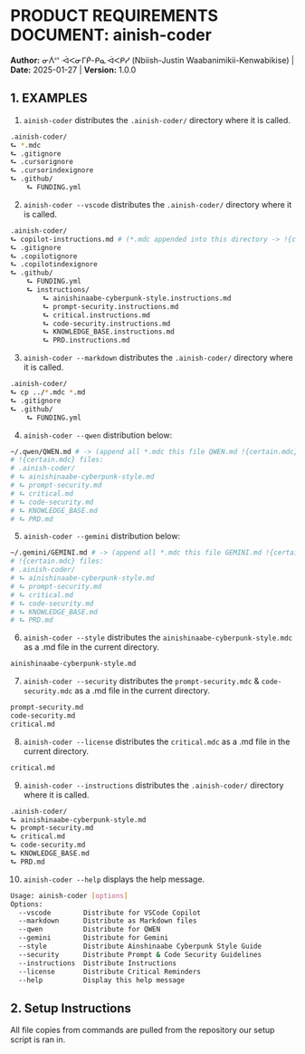 # PRODUCT REQUIREMENTS DOCUMENT: ainish-coder

**Author:** ᓂᐲᔥ ᐙᐸᓂᒥᑮ-ᑭᓇᐙᐸᑭᓯ (Nbiish-Justin Waabanimikii-Kenwabikise) | **Date:** 2025-01-27 | **Version:** 1.0.0

## 1. EXAMPLES

1. ```ainish-coder``` distributes the `.ainish-coder/` directory where it is called.

```bash
.ainish-coder/
⮑ *.mdc
⮑ .gitignore
⮑ .cursorignore
⮑ .cursorindexignore
⮑ .github/
    ⮑ FUNDING.yml
```

2. ```ainish-coder --vscode``` distributes the `.ainish-coder/` directory where it is called.

```bash
.ainish-coder/
⮑ copilot-instructions.md # (*.mdc appended into this directory -> !{certain.mdc} files)
⮑ .gitignore
⮑ .copilotignore
⮑ .copilotindexignore
⮑ .github/
    ⮑ FUNDING.yml
    ⮑ instructions/
        ⮑ ainishinaabe-cyberpunk-style.instructions.md
        ⮑ prompt-security.instructions.md
        ⮑ critical.instructions.md
        ⮑ code-security.instructions.md
        ⮑ KNOWLEDGE_BASE.instructions.md
        ⮑ PRD.instructions.md
```

3. ```ainish-coder --markdown``` distributes the `.ainish-coder/` directory where it is called.

```bash
.ainish-coder/
⮑ cp ../*.mdc *.md
⮑ .gitignore
⮑ .github/
    ⮑ FUNDING.yml
```

4. ```ainish-coder --qwen``` distribution below:

```bash
~/.qwen/QWEN.md # -> (append all *.mdc this file QWEN.md !{certain.mdc} files)
# !{certain.mdc} files:
# .ainish-coder/
# ⮑ ainishinaabe-cyberpunk-style.md
# ⮑ prompt-security.md
# ⮑ critical.md
# ⮑ code-security.md
# ⮑ KNOWLEDGE_BASE.md
# ⮑ PRD.md
```

5. ```ainish-coder --gemini``` distribution below:

```bash
~/.gemini/GEMINI.md # -> (append all *.mdc this file GEMINI.md !{certain.mdc} files)
# !{certain.mdc} files:
# .ainish-coder/
# ⮑ ainishinaabe-cyberpunk-style.md
# ⮑ prompt-security.md
# ⮑ critical.md
# ⮑ code-security.md
# ⮑ KNOWLEDGE_BASE.md
# ⮑ PRD.md
```

6. ```ainish-coder --style``` distributes the `ainishinaabe-cyberpunk-style.mdc` as a .md file in the current directory.

```bash
ainishinaabe-cyberpunk-style.md
```

7. ```ainish-coder --security``` distributes the `prompt-security.mdc` & `code-security.mdc` as a .md file in the current directory.

```bash
prompt-security.md
code-security.md
critical.md
```

8. ```ainish-coder --license``` distributes the `critical.mdc` as a .md file in the current directory.

```bash
critical.md
```

9. ```ainish-coder --instructions``` distributes the `.ainish-coder/` directory where it is called.

```bash
.ainish-coder/
⮑ ainishinaabe-cyberpunk-style.md
⮑ prompt-security.md
⮑ critical.md
⮑ code-security.md
⮑ KNOWLEDGE_BASE.md
⮑ PRD.md
```

10. ```ainish-coder --help``` displays the help message.

```bash
Usage: ainish-coder [options]
Options:
  --vscode        Distribute for VSCode Copilot
  --markdown      Distribute as Markdown files
  --qwen          Distribute for QWEN
  --gemini        Distribute for Gemini
  --style         Distribute Ainshinaabe Cyberpunk Style Guide
  --security      Distribute Prompt & Code Security Guidelines
  --instructions  Distribute Instructions
  --license       Distribute Critical Reminders
  --help          Display this help message
```

## 2. Setup Instructions

All file copies from commands are pulled from the repository our setup script is ran in.
